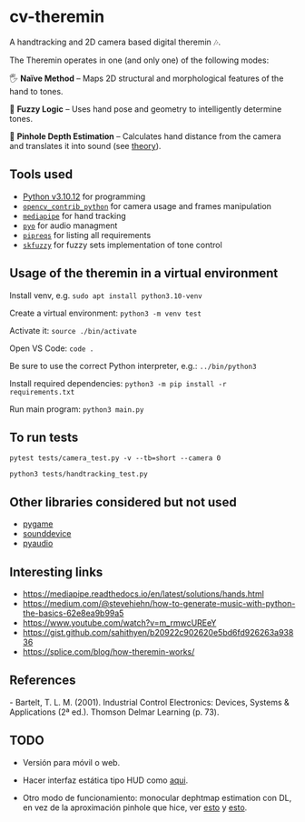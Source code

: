 # cv-theremin
A handtracking and 2D camera based digital theremin 🎶.

The Theremin operates in one (and only one) of the following modes:

🖐️ **Naïve Method** – Maps 2D structural and morphological features of the hand to tones.

🧠 **Fuzzy Logic** – Uses hand pose and geometry to intelligently determine tones.

📏 **Pinhole Depth Estimation** – Calculates hand distance from the camera and translates it into sound (see [theory](./cameraCalibration/README.md)).

<h2>Tools used</h2>

- [Python v3.10.12](https://docs.python-guide.org/starting/install3/linux/) for programming
- [`opencv_contrib_python`](https://github.com/opencv/opencv-python?tab=readme-ov-file#installation-and-usage) for camera usage and frames manipulation
- [`mediapipe`](https://github.com/google-ai-edge/mediapipe) for hand tracking
- [`pyo`](https://github.com/belangeo/pyo) for audio managment
- [`pipreqs`](https://github.com/bndr/pipreqs) for listing all requirements
- [`skfuzzy`](https://pythonhosted.org/scikit-fuzzy/) for fuzzy sets implementation of tone control

<h2>Usage of the theremin in a virtual environment</h2>

Install venv, e.g.
`sudo apt install python3.10-venv `

Create a virtual environment:
`python3 -m venv test`

Activate it:
`source ./bin/activate`

Open VS Code:
`code .`

Be sure to use the correct Python interpreter, e.g.:
`../bin/python3`

Install required dependencies:
`python3 -m pip install -r requirements.txt`

Run main program:
`python3 main.py`

<h2>To run tests</h2>

`pytest tests/camera_test.py -v --tb=short --camera 0`

`python3 tests/handtracking_test.py`

<h2>Other libraries considered but not used</h2>

- [pygame](https://www.pygame.org/news) 
- [sounddevice](https://python-sounddevice.readthedocs.io/en/0.5.1/)
- [pyaudio](https://people.csail.mit.edu/hubert/pyaudio/) 

<h2>Interesting links</h2>

- https://mediapipe.readthedocs.io/en/latest/solutions/hands.html
- https://medium.com/@stevehiehn/how-to-generate-music-with-python-the-basics-62e8ea9b99a5
- https://www.youtube.com/watch?v=m_rmwcUREeY
- https://gist.github.com/sahithyen/b20922c902620e5bd6fd926263a93836
- https://splice.com/blog/how-theremin-works/

<h2>References</h2>
- Bartelt, T. L. M. (2001). Industrial Control Electronics: Devices, Systems & Applications (2ª ed.). Thomson Delmar Learning (p. 73).

<h2>TODO</h2>

- Versión para móvil o web.

- Hacer interfaz estática tipo HUD como [aqui](https://www.linkedin.com/posts/francastano_visiaejnartificial-inteligenciaartificial-activity-7307811734059151362-2_2m?utm_source=share&utm_medium=member_desktop&rcm=ACoAAFXLzVABTf15btKvx3DmtCu91bAxFIwl-gs).

- Otro modo de funcionamiento: monocular dephtmap estimation con DL, en vez de la aproximación pinhole que hice, ver [esto](https://stackoverflow.com/questions/64685185/is-there-a-way-to-generate-real-time-depthmap-from-single-camera-video-in-python) y [esto](https://openaccess.thecvf.com/content_ICCV_2019/html/Godard_Digging_Into_Self-Supervised_Monocular_Depth_Estimation_ICCV_2019_paper.html).
